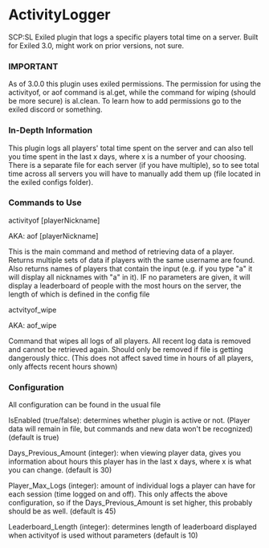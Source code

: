 # ActivityLogger
SCP:SL Exiled plugin that logs a specific players total time on a server. Built for Exiled 3.0, might work on prior versions, not sure.
### IMPORTANT
As of 3.0.0 this plugin uses exiled permissions. The permission for using the activityof, or aof command is al.get, while the command for wiping (should be more secure) is al.clean. To learn how to add permissions go to the exiled discord or something.
### In-Depth Information
This plugin logs all players' total time spent on the server and can also tell you time spent in the last x days, where x is a number of your choosing.
There is a separate file for each server (if you have multiple), so to see total time across all servers you will have to manually add them up (file located in the exiled configs folder).
### Commands to Use
activityof [playerNickname] 

AKA: aof [playerNickname]   
   
This is the main command and method of retrieving data of a player. Returns multiple sets of data if players with the same username are found. Also returns names of players that contain the input (e.g. if you type "a" it will display all nicknames with "a" in it). IF no parameters are given, it will display a leaderboard of people with the most hours on the server, the length of which is defined in the config file
   
actvityof_wipe
   
AKA: aof_wipe
   
Command that wipes all logs of all players. All recent log data is removed and cannot be retrieved again. Should only be removed if file is getting dangerously thicc. (This does not affect saved time in hours of all players, only affects recent hours shown)
### Configuration
All configuration can be found in the usual file

IsEnabled (true/false): determines whether plugin is active or not. (Player data will remain in file, but commands and new data won't be recognized) (default is true)

Days_Previous_Amount (integer): when viewing player data, gives you information about hours this player has in the last x days, where x is what you can change. (default is 30)

Player_Max_Logs (integer): amount of individual logs a player can have for each session (time logged on and off). 
This only affects the above configuration, so if the Days_Previous_Amount is set higher, this probably should be as well. (default is 45)

Leaderboard_Length (integer): determines length of leaderboard displayed when activityof is used without parameters (default is 10)

